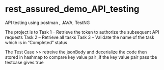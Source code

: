 # rest_assured_demo_API_testing
API testing using postman , JAVA, TestNG

The project is to 
Task 1 – Retrieve the token to authorize the subsequent API requests
Task 2 – Retrieve all tasks
Task 3 – Validate the name of the task which is in “Completed” status

The Test Case >> retreive the jsonBody and decerialize the code then stored in hashmap to compare key value pair ,if the key value pair pass tbe testcase gives true
